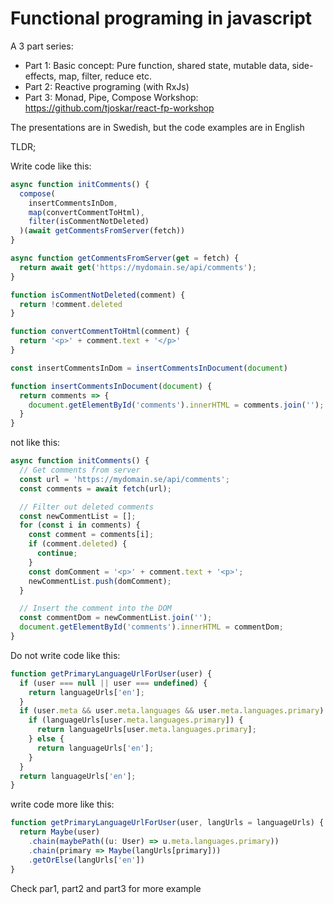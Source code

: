 # Functional programing in javascript

A 3 part series:

- Part 1: Basic concept: Pure function, shared state, mutable data, side-effects, map, filter, reduce etc.
- Part 2: Reactive programing (with RxJs)
- Part 3: Monad, Pipe, Compose
Workshop: https://github.com/tjoskar/react-fp-workshop

The presentations are in Swedish, but the code examples are in English

TLDR;

Write code like this:
```js
async function initComments() {
  compose(
    insertCommentsInDom,
    map(convertCommentToHtml),
    filter(isCommentNotDeleted)
  )(await getCommentsFromServer(fetch))
}

async function getCommentsFromServer(get = fetch) {
  return await get('https://mydomain.se/api/comments');
}

function isCommentNotDeleted(comment) {
  return !comment.deleted
}

function convertCommentToHtml(comment) {
  return '<p>' + comment.text + '</p>'
}

const insertCommentsInDom = insertCommentsInDocument(document)

function insertCommentsInDocument(document) {
  return comments => {
    document.getElementById('comments').innerHTML = comments.join(''); // What if there is no #comments? Ps. use a maybe monad
  }
}
```

not like this:
```js
async function initComments() {
  // Get comments from server
  const url = 'https://mydomain.se/api/comments';
  const comments = await fetch(url);

  // Filter out deleted comments
  const newCommentList = [];
  for (const i in comments) {
    const comment = comments[i];
    if (comment.deleted) {
      continue;
    }
    const domComment = '<p>' + comment.text + '<p>';
    newCommentList.push(domComment);
  }

  // Insert the comment into the DOM
  const commentDom = newCommentList.join('');
  document.getElementById('comments').innerHTML = commentDom;
}
```

Do not write code like this:

```js
function getPrimaryLanguageUrlForUser(user) {
  if (user === null || user === undefined) {
    return languageUrls['en'];
  }
  if (user.meta && user.meta.languages && user.meta.languages.primary) {
    if (languageUrls[user.meta.languages.primary]) {
      return languageUrls[user.meta.languages.primary];
    } else {
      return languageUrls['en'];
    }
  }
  return languageUrls['en'];
}
```

write code more like this:

```ts
function getPrimaryLanguageUrlForUser(user, langUrls = languageUrls) {
  return Maybe(user)
    .chain(maybePath((u: User) => u.meta.languages.primary))
    .chain(primary => Maybe(langUrls[primary]))
    .getOrElse(langUrls['en'])
}
```

Check par1, part2 and part3 for more example 
